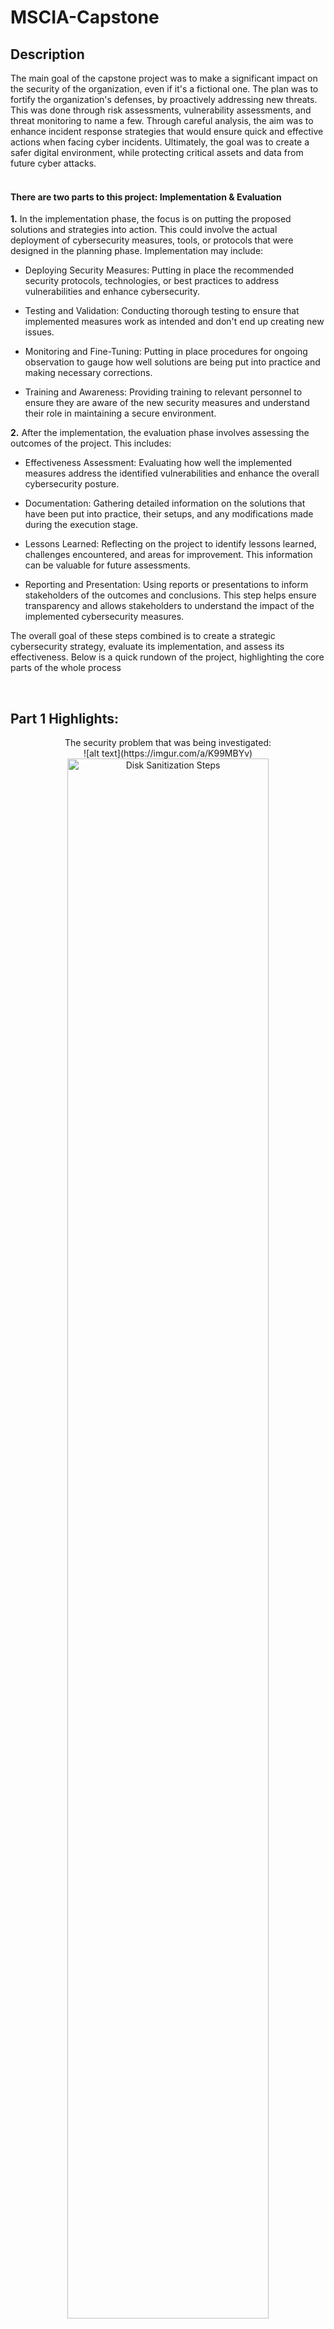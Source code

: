<h1>MSCIA-Capstone</h1>

<h2>Description</h2>
The main goal of the capstone project was to make a significant impact on the security of the organization, even if it's a fictional one. The plan was to fortify the organization's defenses,  by proactively addressing new threats. This was done through risk assessments, vulnerability assessments, and threat monitoring to name a few. Through careful analysis, the aim was to enhance incident response strategies that would ensure quick and effective actions when facing cyber incidents. Ultimately, the goal was to create a safer digital environment, while protecting critical assets and data from future cyber attacks.
<br />
<br />

<h4>There are two parts to this project: Implementation & Evaluation</h4>

**1.** In the implementation phase, the focus is on putting the proposed solutions and strategies into action. This could involve the actual deployment of cybersecurity measures, tools, or protocols that were designed in the planning phase. Implementation may include:

* Deploying Security Measures: Putting in place the recommended security protocols, technologies, or best practices to address vulnerabilities and enhance cybersecurity.

* Testing and Validation: Conducting thorough testing to ensure that implemented measures work as intended and don't end up creating new issues.

* Monitoring and Fine-Tuning:  Putting in place procedures for ongoing observation to gauge how well solutions are being put into practice and making necessary corrections.

* Training and Awareness: Providing training to relevant personnel to ensure they are aware of the new security measures and understand their role in maintaining a secure environment.

**2.** After the implementation, the evaluation phase involves assessing the outcomes of the project. This includes:

* Effectiveness Assessment: Evaluating how well the implemented measures address the identified vulnerabilities and enhance the overall cybersecurity posture.

* Documentation: Gathering detailed information on the solutions that have been put into practice, their setups, and any modifications made during the execution stage.

* Lessons Learned: Reflecting on the project to identify lessons learned, challenges encountered, and areas for improvement. This information can be valuable for future assessments.

* Reporting and Presentation:  Using reports or presentations to inform stakeholders of the outcomes and conclusions. This step helps ensure transparency and allows stakeholders to understand the impact of the implemented cybersecurity measures.

The overall goal of these steps combined is to create a strategic cybersecurity strategy, evaluate its implementation, and assess its effectiveness. Below is a quick rundown of the project, highlighting the core parts of the whole process




<br />


<h2>Part 1 Highlights:</h2>

<p align="center">
The security problem that was being investigated: <br/>
![alt text](https://imgur.com/a/K99MBYv)
<img src="https://imgur.com/a/K99MBYv" height="80%" width="80%" alt="Disk Sanitization Steps"/>
<br />
<br />
The stakeholders involved and how they were affected by the security problem:  <br/>
<img src="https://imgur.com/a/K99MBYv" height="80%" width="80%" alt="Disk Sanitization Steps"/>
<img src="https://imgur.com/a/K99MBYv" height="80%" width="80%" alt="Disk Sanitization Steps"/>
<br />
<br />
A list of functional and detailed requirements to carry out the proposal: <br/>
<img src="https://imgur.com/a/K99MBYv" height="80%" width="80%" alt="Disk Sanitization Steps"/>
<br />
<br />
Project launch strategy:  <br/>
<img src="https://imgur.com/a/K99MBYv" height="80%" width="80%" alt="Disk Sanitization Steps"/>
<br />
<br />
Implementation risks:  <br/>
<img src="https://imgur.com/a/K99MBYv" height="80%" width="80%" alt="Disk Sanitization Steps"/>
<br />
<br />
Evaluation framework used for assessing the project:  <br/>
<img src="https://imgur.com/a/K99MBYv" height="80%" width="80%" alt="Disk Sanitization Steps"/>
<br />
<br />
Minimal Acceptance Criteria and Key Performance Indicators (KPIs):  <br/>
<img src="https://imgur.com/a/K99MBYv" height="80%" width="80%" alt="Disk Sanitization Steps"/>
</p>

<br />


<h2>Part 2 Highlights:</h2>

<p align="center">
How our solution meets certain cybersecurity assurance criteria: <br/>
<img src="https://imgur.com/a/K99MBYv" height="80%" width="80%" alt="Disk Sanitization Steps"/>
<img src="https://imgur.com/a/K99MBYv" height="80%" width="80%" alt="Disk Sanitization Steps"/>
<br />
<br />
The addressing of data collection and implementation elements:  <br/>
<<img src="https://imgur.com/a/K99MBYv" height="80%" width="80%" alt="Disk Sanitization Steps"/>
<br />
<br />
How the security solution met the stakeholder's needs: <br/>
<img src="https://imgur.com/a/K99MBYv" height="80%" width="80%" alt="Disk Sanitization Steps"/>
<br />
<br />
The post-implementation maintenance plan for the solution:  <br/>
<img src="https://imgur.com/a/K99MBYv" height="80%" width="80%" alt="Disk Sanitization Steps"/>
<br />
<br />

</p>

<!--
 ```diff
- text in red
+ text in green
! text in orange
# text in gray
@@ text in purple (and bold)@@
```
--!>
